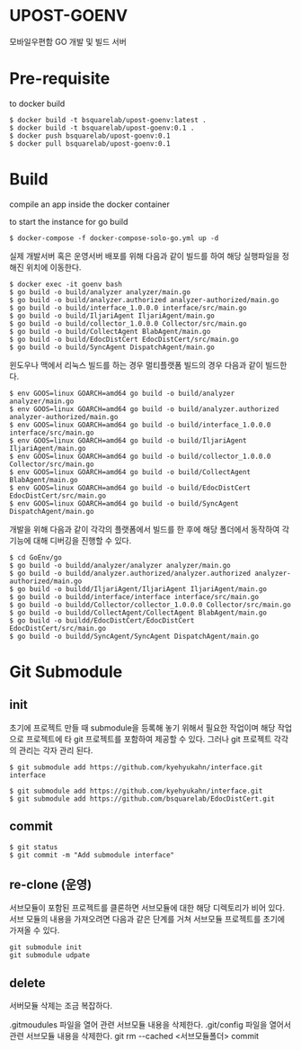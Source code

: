 # UPOST-GOENV
모바일우편함 GO 개발 및 빌드 서버

# Pre-requisite
to docker build
```
$ docker build -t bsquarelab/upost-goenv:latest .
$ docker build -t bsquarelab/upost-goenv:0.1 .
$ docker push bsquarelab/upost-goenv:0.1
$ docker pull bsquarelab/upost-goenv:0.1
```

# Build
compile an app inside the docker container

to start the instance for go build
```
$ docker-compose -f docker-compose-solo-go.yml up -d
```

실제 개발서버 혹은 운영서버 배포를 위해 다음과 같이 빌드를 하여 해당 실행파일을 정해진 위치에 이동한다.
```
$ docker exec -it goenv bash
$ go build -o build/analyzer analyzer/main.go
$ go build -o build/analyzer.authorized analyzer-authorized/main.go
$ go build -o build/interface_1.0.0.0 interface/src/main.go
$ go build -o build/IljariAgent IljariAgent/main.go
$ go build -o build/collector_1.0.0.0 Collector/src/main.go
$ go build -o build/CollectAgent BlabAgent/main.go
$ go build -o build/EdocDistCert EdocDistCert/src/main.go
$ go build -o build/SyncAgent DispatchAgent/main.go
```

윈도우나 맥에서 리눅스 빌드를 하는 경우 멀티플랫폼 빌드의 경우 다음과 같이 빌드한다.
```
$ env GOOS=linux GOARCH=amd64 go build -o build/analyzer analyzer/main.go
$ env GOOS=linux GOARCH=amd64 go build -o build/analyzer.authorized analyzer-authorized/main.go
$ env GOOS=linux GOARCH=amd64 go build -o build/interface_1.0.0.0 interface/src/main.go
$ env GOOS=linux GOARCH=amd64 go build -o build/IljariAgent IljariAgent/main.go
$ env GOOS=linux GOARCH=amd64 go build -o build/collector_1.0.0.0 Collector/src/main.go
$ env GOOS=linux GOARCH=amd64 go build -o build/CollectAgent BlabAgent/main.go
$ env GOOS=linux GOARCH=amd64 go build -o build/EdocDistCert EdocDistCert/src/main.go
$ env GOOS=linux GOARCH=amd64 go build -o build/SyncAgent DispatchAgent/main.go
```

개발을 위해 다음과 같이 각각의 플랫폼에서 빌드를 한 후에 해당 폴더에서 동작하여 각 기능에 대해 디버깅을 진행할 수 있다.
```
$ cd GoEnv/go
$ go build -o buildd/analyzer/analyzer analyzer/main.go
$ go build -o buildd/analyzer.authorized/analyzer.authorized analyzer-authorized/main.go
$ go build -o buildd/IljariAgent/IljariAgent IljariAgent/main.go
$ go build -o buildd/interface/interface interface/src/main.go
$ go build -o buildd/Collector/collector_1.0.0.0 Collector/src/main.go
$ go build -o buildd/CollectAgent/CollectAgent BlabAgent/main.go
$ go build -o buildd/EdocDistCert/EdocDistCert EdocDistCert/src/main.go
$ go build -o buildd/SyncAgent/SyncAgent DispatchAgent/main.go
```

# Git Submodule
## init
초기에 프로젝트 만들 때 submodule을 등록해 놓기 위해서 필요한 작업이며 해당 작업으로 프로젝트에 타 git 프로젝트를 포함하여 제공할 수 있다. 그러나 git 프로젝트 각각의 관리는 각자 관리 된다. 
```
$ git submodule add https://github.com/kyehyukahn/interface.git interface

$ git submodule add https://github.com/kyehyukahn/interface.git
$ git submodule add https://github.com/bsquarelab/EdocDistCert.git
```
## commit
```
$ git status
$ git commit -m "Add submodule interface"
```
## re-clone (운영)
서브모듈이 포함된 프로젝트를 클론하면 서브모듈에 대한 해당 디렉토리가 비어 있다. 
서브 모듈의 내용을 가져오려면 다음과 같은 단계를 거쳐 서브모듈 프로젝트를 초기에 가져올 수 있다.
```
git submodule init
git submodule udpate
```

## delete
서버모듈 삭제는 조금 복잡하다.

.gitmoudules 파일을 열어 관련 서브모듈 내용을 삭제한다.
.git/config 파일을 열어서 관련 서브모듈 내용을 삭제한다.
git rm --cached <서브모듈폴더>
commit
